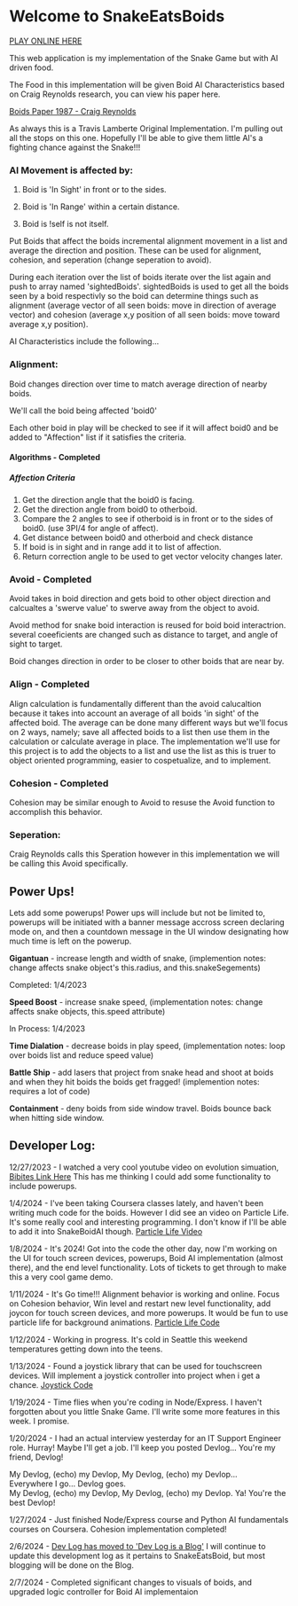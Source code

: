 # Welcome to SnakeEatsBoids

[PLAY ONLINE HERE](https://lambertedesign.com)

This web application is my implementation of the Snake Game but with AI driven food.

The Food in this implementation will be given Boid AI Characteristics based on Craig Reynolds research, you can view his paper here.

[Boids Paper 1987 - Craig Reynolds](https://team.inria.fr/imagine/files/2014/10/flocks-hers-and-schools.pdf)

As always this is a Travis Lamberte Original Implementation. I'm pulling out all the stops on this one. Hopefully I'll be able to give them little AI's a fighting chance against the Snake!!!

### AI Movement is affected by:

1. Boid is 'In Sight' in front or to the sides.

2. Boid is 'In Range' within a certain distance.

3. Boid is !self is not itself.

Put Boids that affect the boids incremental alignment movement in a list and average the direction and position. These can be used for alignment, cohesion, and seperation (change seperation to avoid).

During each iteration over the list of boids iterate over the list again and push to array named 'sightedBoids'. sightedBoids is used to get all the boids seen by a boid respectivly so the boid can determine things such as alignment (average vector of all seen boids: move in direction of average vector) and cohesion (average x,y position of all seen boids: move toward average x,y position).

AI Characteristics include the following...

### Alignment:

Boid changes direction over time to match average direction of nearby boids.

We'll call the boid being affected 'boid0'

Each other boid in play will be checked to see if it will affect boid0 and be added to "Affection" list if it satisfies the criteria.

#### Algorithms - Completed

##### Affection Criteria

1. Get the direction angle that the boid0 is facing.
2. Get the direction angle from boid0 to otherboid.
3. Compare the 2 angles to see if otherboid is in front or to the sides of boid0. (use 3PI/4 for angle of affect).
4. Get distance between boid0 and otherboid and check distance
5. If boid is in sight and in range add it to list of affection.
6. Return correction angle to be used to get vector velocity changes later.

### Avoid - Completed

Avoid takes in boid direction and gets boid to other object direction and calcualtes a 'swerve value' to swerve away from the object to avoid.

Avoid method for snake boid interaction is reused for boid boid interactrion. several coeeficients are changed such as distance to target, and angle of sight to target.

Boid changes direction in order to be closer to other boids that are near by.

### Align - Completed

Align calculation is fundamentally different than the avoid calucaltion because it takes into account an average of all boids 'in sight' of the affected boid. The average can be done many different ways but we'll
focus on 2 ways, namely; save all affected boids to a list then use them in the calculation or calculate average in place. The implementation we'll use for this project is to add the objects to a list and use the list as this is truer to object oriented programming, easier to cospetualize, and to implement.

### Cohesion - Completed

Cohesion may be similar enough to Avoid to resuse the Avoid function to accomplish this behavior.

### Seperation:

Craig Reynolds calls this Speration however in this implementation we will be calling this Avoid specifically.

## Power Ups!

Lets add some powerups! Power ups will include but not be limited to, powerups will be initiated with a banner message accross screen declaring mode on, and then a countdown message in the UI window designating how much time is left on the powerup.

**Gigantuan** - increase length and width of snake, (implemention notes: change affects snake object's this.radius, and this.snakeSegements)

Completed: 1/4/2023

**Speed Boost** - increase snake speed, (implementation notes: change affects snake objects, this.speed attribute)

In Process: 1/4/2023

**Time Dialation** - decrease boids in play speed, (implementation notes: loop over boids list and reduce speed value)

**Battle Ship** - add lasers that project from snake head and shoot at boids and when they hit boids the boids get fragged! (implemention notes: requires a lot of code)

**Containment** - deny boids from side window travel. Boids bounce back when hitting side window.

## Developer Log:

12/27/2023 - I watched a very cool youtube video on evolution simuation, [Bibites Link Here](https://www.youtube.com/watch?v=xBQ3knSi0Uo&t=1331s)
This has me thinking I could add some functionality to include powerups.

1/4/2024 - I've been taking Coursera classes lately, and haven't been writing much code for the boids. However I did see an video on Particle Life. It's some really cool and interesting programming. I don't know if I'll be able to add it into SnakeBoidAI though. [Particle Life Video](https://www.youtube.com/watch?v=p4YirERTVF0)

1/8/2024 - It's 2024! Got into the code the other day, now I'm working on the UI for touch screen devices, powerups, Boid AI implementation (almost there), and the end level functionality. Lots of tickets to get through to make this a very cool game demo.

1/11/2024 - It's Go time!!! Alignment behavior is working and online. Focus on Cohesion behavior, Win level and restart new level functionality, add joycon for touch screen devices, and more powerups. It would be fun to use particle life for background animations. [Particle Life Code](https://github.com/hunar4321/particle-life)

1/12/2024 - Working in progress. It's cold in Seattle this weekend temperatures getting down into the teens.

1/13/2024 - Found a joystick library that can be used for touchscreen devices. Will implement a joystick controller into project when i get a chance. [Joystick Code](https://www.cssscript.com/tag/joystick/)

1/19/2024 - Time flies when you're coding in Node/Express. I haven't forgotten about you little Snake Game. I'll write some more features in this week. I promise.

1/20/2024 - I had an actual interview yesterday for an IT Support Engineer role. Hurray! Maybe I'll get a job. I'll keep you posted Devlog... You're my friend, Devlog!

My Devlog, (echo) my Devlop, My Devlog, (echo) my Devlop...<br>Everywhere I go... Devlog goes.<br>My Devlog, (echo) my Devlop, My Devlog, (echo) my Devlop. Ya! You're the best Devlop!

1/27/2024 - Just finished Node/Express course and Python AI fundamentals courses on Coursera. Cohesion implementation completed!

2/6/2024 - [Dev Log has moved to 'Dev Log is a Blog'](https://github.com/seattletravis/Blog) I will continue to update this development log as it pertains to SnakeEatsBoid, but most blogging will be done on the Blog.

2/7/2024 - Completed significant changes to visuals of boids, and upgraded logic controller for Boid AI implementaion
